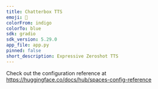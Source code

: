 ```yaml
---
title: Chatterbox TTS
emoji: 🍿
colorFrom: indigo
colorTo: blue
sdk: gradio
sdk_version: 5.29.0
app_file: app.py
pinned: false
short_description: Expressive Zeroshot TTS
---
```


Check out the configuration reference at https://huggingface.co/docs/hub/spaces-config-reference
